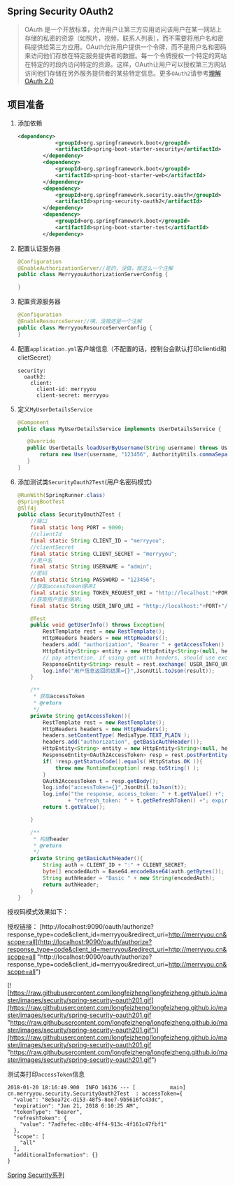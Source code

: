 ## Spring Security OAuth2
> OAuth 是一个开放标准，允许用户让第三方应用访问该用户在某一网站上存储的私密的资源（如照片，视频，联系人列表），而不需要将用户名和密码提供给第三方应用。OAuth允许用户提供一个令牌，而不是用户名和密码来访问他们存放在特定服务提供者的数据。每一个令牌授权一个特定的网站在特定的时段内访问特定的资源。这样，OAuth让用户可以授权第三方网站访问他们存储在另外服务提供者的某些特定信息。更多`OAuth2`请参考[理解OAuth 2.0](http://www.ruanyifeng.com/blog/2014/05/oauth_2_0.html)

## 项目准备

1. 添加依赖
	```xml
	<dependency>
				<groupId>org.springframework.boot</groupId>
				<artifactId>spring-boot-starter-security</artifactId>
			</dependency>
			<dependency>
				<groupId>org.springframework.boot</groupId>
				<artifactId>spring-boot-starter-web</artifactId>
			</dependency>
			<dependency>
				<groupId>org.springframework.security.oauth</groupId>
				<artifactId>spring-security-oauth2</artifactId>
			</dependency>
			<dependency>
				<groupId>org.springframework.boot</groupId>
				<artifactId>spring-boot-starter-test</artifactId>
			</dependency>
	```
2. 配置认证服务器
	```java
	@Configuration
	@EnableAuthorizationServer//是的，没做，就这么一个注解
	public class MerryyouAuthorizationServerConfig {

	}
	```
3. 配置资源服务器
	```java
	@Configuration
	@EnableResourceServer//咦，没错还是一个注解
	public class MerryyouResourceServerConfig {
	}
	```
4. 配置`application.yml`客户端信息（不配置的话，控制台会默认打印clientid和clietSecret）

	```shell
	security:
	  oauth2:
		client:
		  client-id: merryyou
		  client-secret: merryyou
	```
5. 定义`MyUserDetailsService`
	 ```java
	@Component
	public class MyUserDetailsService implements UserDetailsService {

		@Override
		public UserDetails loadUserByUsername(String username) throws UsernameNotFoundException {
			return new User(username, "123456", AuthorityUtils.commaSeparatedStringToAuthorityList("ROLE_USER"));
		}
	}
	```
6. 添加测试类`SecurityOauth2Test`(用户名密码模式)
	```java
	@RunWith(SpringRunner.class)
	@SpringBootTest
	@Slf4j
	public class SecurityOauth2Test {
		//端口
		final static long PORT = 9090;
		//clientId
		final static String CLIENT_ID = "merryyou";
		//clientSecret
		final static String CLIENT_SECRET = "merryyou";
		//用户名
		final static String USERNAME = "admin";
		//密码
		final static String PASSWORD = "123456";
		//获取accessToken得URI
		final static String TOKEN_REQUEST_URI = "http://localhost:"+PORT+"/oauth/token?grant_type=password&username=" + USERNAME + "&password=" + PASSWORD+"&scope=all";
		//获取用户信息得URL
		final static String USER_INFO_URI = "http://localhost:"+PORT+"/user";

		@Test
		public void getUserInfo() throws Exception{
			RestTemplate rest = new RestTemplate();
			HttpHeaders headers = new HttpHeaders();
			headers.add( "authorization", "Bearer " + getAccessToken() );
			HttpEntity<String> entity = new HttpEntity<String>(null, headers);
			// pay attention, if using get with headers, should use exchange instead of getForEntity / getForObject
			ResponseEntity<String> result = rest.exchange( USER_INFO_URI, HttpMethod.GET, entity, String.class, new Object[]{ null } );
			log.info("用户信息返回的结果={}",JsonUtil.toJson(result));
		}

		/**
		 * 获取accessToken
		 * @return
		 */
		private String getAccessToken(){
			RestTemplate rest = new RestTemplate();
			HttpHeaders headers = new HttpHeaders();
			headers.setContentType( MediaType.TEXT_PLAIN );
			headers.add("authorization", getBasicAuthHeader());
			HttpEntity<String> entity = new HttpEntity<String>(null, headers);
			ResponseEntity<OAuth2AccessToken> resp = rest.postForEntity( TOKEN_REQUEST_URI, entity, OAuth2AccessToken.class);
			if( !resp.getStatusCode().equals( HttpStatus.OK )){
				throw new RuntimeException( resp.toString() );
			}
			OAuth2AccessToken t = resp.getBody();
			log.info("accessToken={}",JsonUtil.toJson(t));
			log.info("the response, access_token: " + t.getValue() +"; token_type: " + t.getTokenType() +"; "
					+ "refresh_token: " + t.getRefreshToken() +"; expiration: " + t.getExpiresIn() +", expired when:" + t.getExpiration() );
			return t.getValue();

		}

		/**
		 * 构建header
		 * @return
		 */
		private String getBasicAuthHeader(){
			String auth = CLIENT_ID + ":" + CLIENT_SECRET;
			byte[] encodedAuth = Base64.encodeBase64(auth.getBytes());
			String authHeader = "Basic " + new String(encodedAuth);
			return authHeader;
		}
	}
	```

授权码模式效果如下：

授权链接：
[http://localhost:9090/oauth/authorize?response_type=code&client_id=merryyou&redirect_uri=http://merryyou.cn&scope=all](http://localhost:9090/oauth/authorize?response_type=code&client_id=merryyou&redirect_uri=http://merryyou.cn&scope=all "http://localhost:9090/oauth/authorize?response_type=code&client_id=merryyou&redirect_uri=http://merryyou.cn&scope=all")

[![https://raw.githubusercontent.com/longfeizheng/longfeizheng.github.io/master/images/security/spring-security-oauth201.gif](https://raw.githubusercontent.com/longfeizheng/longfeizheng.github.io/master/images/security/spring-security-oauth201.gif "https://raw.githubusercontent.com/longfeizheng/longfeizheng.github.io/master/images/security/spring-security-oauth201.gif")](https://raw.githubusercontent.com/longfeizheng/longfeizheng.github.io/master/images/security/spring-security-oauth201.gif "https://raw.githubusercontent.com/longfeizheng/longfeizheng.github.io/master/images/security/spring-security-oauth201.gif")

测试类打印`accessToken`信息

```shell
2018-01-20 18:16:49.900  INFO 16136 --- [           main] cn.merryyou.security.SecurityOauth2Test  : accessToken={
  "value": "8e5ea72c-d153-48f5-8ee7-9b5616fc43dc",
  "expiration": "Jan 21, 2018 6:10:25 AM",
  "tokenType": "bearer",
  "refreshToken": {
    "value": "7adfefec-c80c-4ff4-913c-4f161c47fbf1"
  },
  "scope": [
    "all"
  ],
  "additionalInformation": {}
}
```

[Spring Security系列](https://longfeizheng.github.io/categories/#Security)
